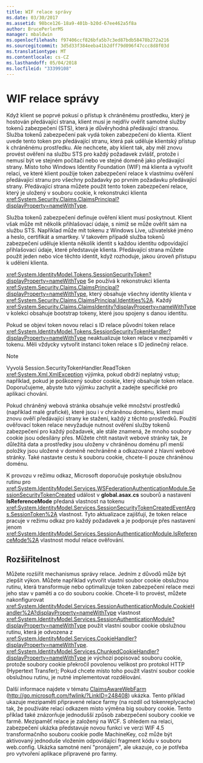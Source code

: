 ```yaml
---
title: WIF relace správy
ms.date: 03/30/2017
ms.assetid: 98bce126-18a9-401b-b20d-67ee462a5f8a
author: BrucePerlerMS
manager: mbaldwin
ms.openlocfilehash: f97406ccf826bfa5b7c3ed87bdb58478b272a216
ms.sourcegitcommit: 3d5d33f384eeba41b2dff79d096f47ccc8d8f03d
ms.translationtype: MT
ms.contentlocale: cs-CZ
ms.lasthandoff: 05/04/2018
ms.locfileid: "33399108"
---
```

# <a name="wif-session-management"></a>WIF relace správy
Když klient se poprvé pokusí o přístup k chráněnému prostředku, který je hostován předávající strana, klient musí je nejdřív ověřit samotné služby tokenů zabezpečení (STS), která je důvěryhodná předávající stranou. Služba tokenů zabezpečení pak vydá token zabezpečení do klienta. Klient uvede tento token pro předávající stranu, která pak uděluje klientský přístup k chráněnému prostředku. Ale nechcete, aby klient tak, aby měl znovu provést ověření na službu STS pro každý požadavek zvlášť, protože i nemusí být ve stejném počítači nebo ve stejné doméně jako předávající strany. Místo toho Windows Identity Foundation (WIF) má klienta a vytvořit relaci, ve které klient použije token zabezpečení relace k vlastnímu ověření předávající stranu pro všechny požadavky po prvním požadavku předávající strany. Předávající strana můžete použít tento token zabezpečení relace, který je uložený v souboru cookie, k rekonstrukci klienta <xref:System.Security.Claims.ClaimsPrincipal?displayProperty=nameWithType>.  
  
 Služba tokenů zabezpečení definuje ověření klient musí poskytnout. Klient však může mít několik přihlašovací údaje, s nimiž se může ověřit sám na službu STS. Například může mít tokenu z Windows Live, uživatelské jméno a heslo, certifikát a smartkey. V takovém případě služba tokenů zabezpečení uděluje klienta několik identit s každou identitu odpovídající přihlašovací údaje, které představuje klienta. Předávající strana můžete použít jeden nebo více těchto identit, když rozhoduje, jakou úroveň přístupu k udělení klienta.  
  
 <xref:System.IdentityModel.Tokens.SessionSecurityToken?displayProperty=nameWithType> Se používá k rekonstrukci klienta <xref:System.Security.Claims.ClaimsPrincipal?displayProperty=nameWithType>, který obsahuje všechny identity klienta v <xref:System.Security.Claims.ClaimsPrincipal.Identities%2A>. Každý <xref:System.Security.Claims.ClaimsIdentity?displayProperty=nameWithType> v kolekci obsahuje bootstrap tokeny, které jsou spojeny s danou identitu.  
  
 Pokud se objeví token novou relaci s ID relace původní token relace <xref:System.IdentityModel.Tokens.SessionSecurityTokenHandler?displayProperty=nameWithType> neaktualizuje token relace v mezipaměti v tokenu. Měli vždycky vytvořit instanci token relace s ID jedinečný relace.  
  
> [!NOTE]
>  Vyvolá Session.SecurityTokenHandler.ReadToken <xref:System.Xml.XmlException> výjimka, pokud obdrží neplatný vstup; například, pokud je poškozený soubor cookie, který obsahuje token relace. Doporučujeme, abyste tuto výjimku zachytit a zadejte specifické pro aplikaci chování.  
  
 Pokud chráněný webová stránka obsahuje velké množství prostředků (například malé grafické), které jsou i v chráněnou doménu, klient musí znovu ověří předávající strany ke stažení, každý z těchto prostředků. Použití ověřovací token relace nevyžaduje nutnost ověření služby tokenů zabezpečení pro každý požadavek, ale stále znamená, že mnoho soubory cookie jsou odesílány přes. Můžete chtít nastavit webové stránky tak, že důležitá data a prostředky jsou uloženy v chráněnou doménu při menší položky jsou uložené v doméně nechráněné a odkazované z hlavní webové stránky. Také nastavte cestu k souboru cookie, chcete-li pouze chráněnou doménu.  
  
 K provozu v režimu odkaz, Microsoft doporučuje poskytuje obslužnou rutinu pro <xref:System.IdentityModel.Services.WSFederationAuthenticationModule.SessionSecurityTokenCreated> událost v **global.asax.cs** souborů a nastavení **IsReferenceMode** předaná vlastnost na tokenu <xref:System.IdentityModel.Services.SessionSecurityTokenCreatedEventArgs.SessionToken%2A> vlastnost. Tyto aktualizace zajišťují, že token relace pracuje v režimu odkaz pro každý požadavek a je podporuje přes nastavení jenom <xref:System.IdentityModel.Services.SessionAuthenticationModule.IsReferenceMode%2A> vlastnost modul relace ověřování.  
  
## <a name="extensibility"></a>Rozšiřitelnost  
 Můžete rozšířit mechanismus správy relace. Jedním z důvodů může být zlepšit výkon. Můžete například vytvořit vlastní soubor cookie obslužnou rutinu, která transformuje nebo optimalizuje token zabezpečení relace mezi jeho stav v paměti a co do souboru cookie. Chcete-li to provést, můžete nakonfigurovat <xref:System.IdentityModel.Services.SessionAuthenticationModule.CookieHandler%2A?displayProperty=nameWithType> vlastnost <xref:System.IdentityModel.Services.SessionAuthenticationModule?displayProperty=nameWithType> použít vlastní soubor cookie obslužnou rutinu, která je odvozena z <xref:System.IdentityModel.Services.CookieHandler?displayProperty=nameWithType>. <xref:System.IdentityModel.Services.ChunkedCookieHandler?displayProperty=nameWithType> je výchozí popisovač souboru cookie, protože soubory cookie překročil povolenou velikost pro protokol HTTP (Hypertext Transfer); Pokud chcete místo toho použít vlastní soubor cookie obslužnou rutinu, je nutné implementovat rozdělování.  
  
 Další informace najdete v tématu [ClaimsAwareWebFarm](http://go.microsoft.com/fwlink/?LinkID=248408) (http://go.microsoft.com/fwlink/?LinkID=248408) ukázka. Tento příklad ukazuje mezipaměti připravené relace farmy (na rozdíl od tokenreplycache) tak, že používáte relací odkazem místo výměna big soubory cookie. Tento příklad také znázorňuje jednodušší způsob zabezpečení soubory cookie ve farmě. Mezipaměť relace je založený na WCF. S ohledem na relaci, zabezpečení ukázka představuje novou funkci ve verzi WIF 4.5 transformačního souboru cookie podle MachineKey, což může být aktivovaný jednoduše vložením odpovídající fragment kódu v souboru web.config. Ukázka samotné není "pronájem", ale ukazuje, co je potřeba pro vytvoření aplikace připravené pro farmy.
